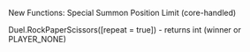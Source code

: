 New Functions:
Special Summon Position Limit (core-handled)


Duel.RockPaperScissors([repeat = true]) - returns int (winner or PLAYER_NONE)
